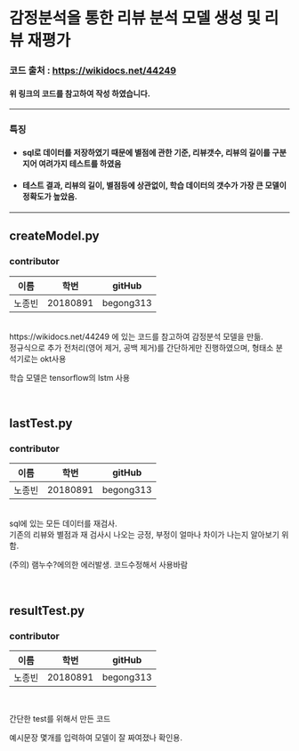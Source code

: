 # 감정분석을 통한 리뷰 분석 모델 생성 및 리뷰 재평가


### 코드 출처 : https://wikidocs.net/44249
#### 위 링크의 코드를 참고하여 작성 하였습니다.

----------
### 특징

* #### sql로 데이터를 저장하였기 때문에 별점에 관한 기준, 리뷰갯수, 리뷰의 길이를 구분지어 여려가지 테스트를 하였음
* #### 테스트 결과, 리뷰의 길이, 별점등에 상관없이, 학습 데이터의 갯수가 가장 큰 모델이 정확도가 높았음.


-------
## createModel.py
### contributor 
| 이름  | 학번       | gitHub    |
|-----|----------|-----------|
| 노종빈 | 20180891 | begong313 |
<br>
https://wikidocs.net/44249 에 있는 코드를 참고하여 감정분석 모델을 만듦. <br>
정규식으로 추가 전처리(영어 제거, 공백 제거)를 간단하게만 진행하였으며, 형태소 분석기로는 okt사용

학습 모델은 tensorflow의 lstm 사용

<Br>

## lastTest.py
### contributor 
| 이름  | 학번       | gitHub    |
|-----|----------|-----------|
| 노종빈 | 20180891 | begong313 |
<br>
sql에 있는 모든 데이터를 재검사.<br>
기존의 리뷰와 별점과 재 검사시 나오는 긍정, 부정이 얼마나 차이가 나는지 알아보기 위함.

(주의) 램누수?에의한 에러발생. 코드수정해서 사용바람


<br>

## resultTest.py
### contributor 

| 이름  | 학번       | gitHub    |
|-----|----------|-----------|
| 노종빈 | 20180891 | begong313 |
<br>

간단한 test를 위해서 만든 코드

예시문장 몇개를 입력하여 모델이 잘 짜여졌나 확인용.

